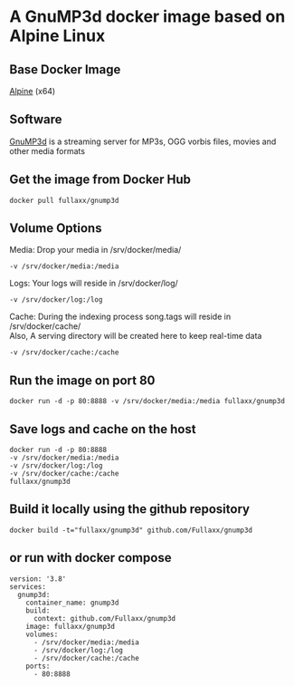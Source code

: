 # A GnuMP3d docker image based on Alpine Linux

## Base Docker Image
[Alpine](https://hub.docker.com/_/alpine) (x64)

## Software
[GnuMP3d](https://www.gnu.org/software/gnump3d/) is a streaming server for MP3s, OGG vorbis files, movies and other media formats

## Get the image from Docker Hub
```
docker pull fullaxx/gnump3d
```

## Volume Options
Media: Drop your media in /srv/docker/media/
```
-v /srv/docker/media:/media
```
Logs: Your logs will reside in /srv/docker/log/
```
-v /srv/docker/log:/log
```
Cache: During the indexing process song.tags will reside in /srv/docker/cache/ \
Also, A serving directory will be created here to keep real-time data
```
-v /srv/docker/cache:/cache
```

## Run the image on port 80
```
docker run -d -p 80:8888 -v /srv/docker/media:/media fullaxx/gnump3d
```

## Save logs and cache on the host
```
docker run -d -p 80:8888
-v /srv/docker/media:/media
-v /srv/docker/log:/log
-v /srv/docker/cache:/cache
fullaxx/gnump3d
```

## Build it locally using the github repository
```
docker build -t="fullaxx/gnump3d" github.com/Fullaxx/gnump3d
```

## or run with docker compose
```
version: '3.8'
services:
  gnump3d:
    container_name: gnump3d
    build:
      context: github.com/Fullaxx/gnump3d
    image: fullaxx/gnump3d
    volumes:
      - /srv/docker/media:/media
      - /srv/docker/log:/log
      - /srv/docker/cache:/cache
    ports:
      - 80:8888
```
